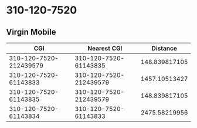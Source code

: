 # 310-120-7520
## Virgin Mobile


| CGI | Nearest CGI | Distance |
|-----|-------------|----------|
| 310-120-7520-212439579 | 310-120-7520-61143835 | 148.839817105 |
| 310-120-7520-61143833 | 310-120-7520-212439579 | 1457.10513427 |
| 310-120-7520-61143835 | 310-120-7520-212439579 | 148.839817105 |
| 310-120-7520-61143834 | 310-120-7520-61143833 | 2475.58219956 |
